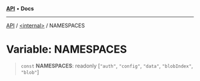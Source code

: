 [**API**](../../README.md) • **Docs**

***

[API](../../README.md) / [\<internal\>](../README.md) / NAMESPACES

# Variable: NAMESPACES

> `const` **NAMESPACES**: readonly [`"auth"`, `"config"`, `"data"`, `"blobIndex"`, `"blob"`]
